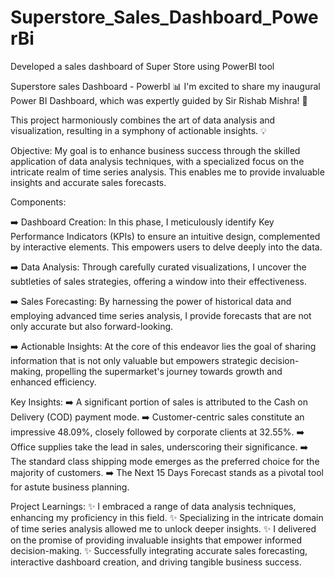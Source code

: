 # Superstore_Sales_Dashboard_PowerBi
Developed a sales dashboard of Super Store using PowerBI tool

Superstore sales Dashboard - PowerbI 📊 I'm excited to share my inaugural Power BI Dashboard, which was expertly guided by Sir Rishab Mishra! 🚀

This project harmoniously combines the art of data analysis and visualization, resulting in a symphony of actionable insights. 💡

Objective: My goal is to enhance business success through the skilled application of data analysis techniques, with a specialized focus on the intricate realm of time series analysis. This enables me to provide invaluable insights and accurate sales forecasts.

Components:

➡️ Dashboard Creation: In this phase, I meticulously identify Key Performance Indicators (KPIs) to ensure an intuitive design, complemented by interactive elements. This empowers users to delve deeply into the data.

➡️ Data Analysis: Through carefully curated visualizations, I uncover the subtleties of sales strategies, offering a window into their effectiveness.

➡️ Sales Forecasting: By harnessing the power of historical data and employing advanced time series analysis, I provide forecasts that are not only accurate but also forward-looking.

➡️ Actionable Insights: At the core of this endeavor lies the goal of sharing information that is not only valuable but empowers strategic decision-making, propelling the supermarket's journey towards growth and enhanced efficiency.

Key Insights: 
➡️ A significant portion of sales is attributed to the Cash on Delivery (COD) payment mode. 
➡️ Customer-centric sales constitute an impressive 48.09%, closely followed by corporate clients at 32.55%.
➡️ Office supplies take the lead in sales, underscoring their significance. 
➡️ The standard class shipping mode emerges as the preferred choice for the majority of customers.
➡️ The Next 15 Days Forecast stands as a pivotal tool for astute business planning.

Project Learnings: ✨ I embraced a range of data analysis techniques, enhancing my proficiency in this field. ✨ Specializing in the intricate domain of time series analysis allowed me to unlock deeper insights. ✨ I delivered on the promise of providing invaluable insights that empower informed decision-making. ✨ Successfully integrating accurate sales forecasting, interactive dashboard creation, and driving tangible business success.
